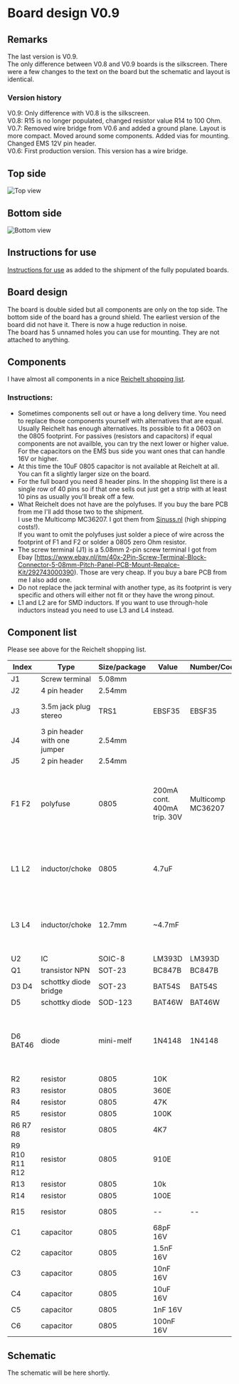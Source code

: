 # Board design V0.9

## Remarks
The last version is V0.9.<BR>
The only difference between V0.8 and V0.9 boards is the silkscreen. There were a few changes to the text on the board but the schematic and layout is identical. 

### Version history
V0.9: Only difference with V0.8 is the silkscreen.<BR>
V0.8: R15 is no longer populated, changed resistor value R14 to 100 Ohm.<BR>
V0.7: Removed wire bridge from V0.6 and added a ground plane. Layout is more compact. Moved around some components. Added vias for mounting. Changed EMS 12V pin header.<BR>
V0.6: First production version. This version has a wire bridge.<BR>

## Top side
![Top view](https://raw.githubusercontent.com/bbqkees/Nefit-Buderus-EMS-bus-Arduino-Domoticz/master/Documentation/nefit-ems-bus-interface-PCB.jpg)

## Bottom side
![Bottom view](https://raw.githubusercontent.com/bbqkees/Nefit-Buderus-EMS-bus-Arduino-Domoticz/master/PCB-files/V0.9/nefit-ems-bus-interface-PCB-bottom.jpg)

## Instructions for use
[Instructions for use](https://github.com/bbqkees/Nefit-Buderus-EMS-bus-Arduino-Domoticz/blob/master/PCB-files/V0.9/EMS%20bus%20interface%20board%20manual%20V0.9.pdf) as added to the shipment of the fully populated boards.

## Board design
The board is double sided but all components are only on the top side.
The bottom side of the board has a ground shield. The earliest version of the board did not have it. There is now a huge reduction in noise.<br>
The board has 5 unnamed holes you can use for mounting. They are not attached to anything.<BR>

## Components
I have almost all components in a nice [Reichelt shopping list](https://www.reichelt.de/my/1489718).
### Instructions:
- Sometimes components sell out or have a long delivery time. You need to replace those components yourself with alternatives that are equal. Usually Reichelt has enough alternatives. Its possible to fit a 0603 on the 0805 footprint. For passives (resistors and capacitors) if equal components are not availble, you can try the next lower or higher value. For the capacitors on the EMS bus side you want ones that can handle 16V or higher.<BR>
- At this time the 10uF 0805 capacitor is not available at Reichelt at all. You can fit a slightly larger size on the board. <BR> 
- For the full board you need 8 header pins. In the shopping list there is a single row of 40 pins so if that one sells out just get a strip with at least 10 pins as usually you'll break off a few.<BR>  
- What Reichelt does not have are the polyfuses. If you buy the bare PCB from me I'll add those two to the shipment.<br>
  I use the Multicomp MC36207. I got them from [Sinuss.nl](https://sinuss.nl/componenten/passieve-componenten/thermistors/pptc-resettable-fuse/1861187-mc36207-fuse-ptc-reset-30v-200ma-smd-multicomp) (high shipping costs!).<br>
  If you want to omit the polyfuses just solder a piece of wire across the footprint of F1 and F2 or solder a 0805 zero Ohm resistor.
- The screw terminal (J1) is a 5.08mm 2-pin screw terminal I got from Ebay [https://www.ebay.nl/itm/40x-2Pin-Screw-Terminal-Block-Connector-5-08mm-Pitch-Panel-PCB-Mount-Repalce-Kit/292743000390). Those are very cheap. If you buy a bare PCB from me I also add one.
- Do not replace the jack terminal with another type, as its footprint is very specific and others will either not fit or they have the wrong pinout.<br>
- L1 and L2 are for SMD inductors. If you want to use through-hole inductors instead you need to use L3 and L4 instead.  

## Component list
Please see above for the Reichelt shopping list.

Index | Type | Size/package | Value | Number/Code | Remark
---|---|---|---|---|---
J1|Screw terminal| 5.08mm |||
J2|4 pin header|2.54mm|||
J3|3.5m jack plug stereo|TRS1|EBSF35|EBSF35|Use [this one](https://www.reichelt.de/klinkeneinbaubuchse-3-5-mm-stereo-ebsf-35-p153203.html) from Reichelt.
J4|3 pin header with one jumper|2.54mm|||
J5|2 pin header|2.54mm|||
F1 F2|polyfuse|0805|200mA cont. 400mA trip. 30V|Multicomp MC36207|If not used replace with wire bridge or 0805 zero Ohm resistor.
L1 L2|inductor/choke|0805|4.7uF||Use L1 L2 for SMD OR L3 L4 for through hole.
L3 L4|inductor/choke|12.7mm|~4.7mF||Use L3 L4 for through hole OR L1 L2 for SMD.
U2|IC|SOIC-8|LM393D|LM393D|
Q1|transistor NPN|SOT-23|BC847B|BC847B|
D3 D4|schottky diode bridge|SOT-23|BAT54S|BAT54S|
D5|schottky diode|SOD-123|BAT46W|BAT46W|
D6 BAT46|diode|mini-melf|1N4148|1N4148|Some boards have the wrong silkscreen 'BAT46' here
R2|resistor|0805|10K||
R3|resistor|0805|360E||
R4|resistor|0805|47K||
R5|resistor|0805|100K||
R6 R7 R8|resistor|0805|4K7||
R9 R10 R11 R12|resistor|0805|910E||
R13|resistor|0805|10k||
R14|resistor|0805|100E||
R15|resistor|0805|--|--|Not populated
C1|capacitor|0805|68pF 16V||
C2|capacitor|0805|1.5nF 16V||
C3|capacitor|0805|10nF 16V||
C4|capacitor|0805|10uF 16V||
C5|capacitor|0805|1nF 16V||
C6|capacitor|0805|100nF 16V||

## Schematic
The schematic will be here shortly.
 
